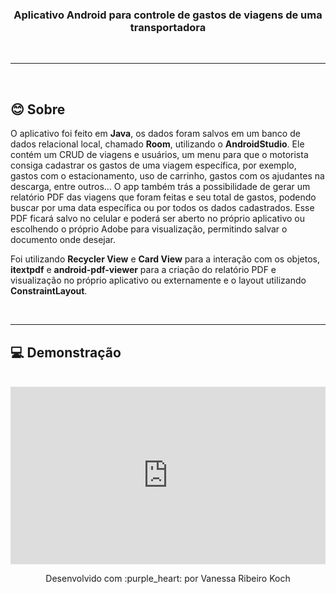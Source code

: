 <h3 align="center">Aplicativo Android para controle de gastos de viagens de uma transportadora</h3>

<br />

---
<br />

## 😊 Sobre 

O aplicativo foi feito em **Java**, os dados foram salvos em um banco de dados relacional local, chamado **Room**, utilizando o **AndroidStudio**.
Ele contém um CRUD de viagens e usuários, um menu para que o motorista consiga cadastrar os gastos de uma viagem específica, por exemplo, gastos com o estacionamento, uso de carrinho, gastos com os ajudantes na descarga, entre outros...
O app também trás a possibilidade de gerar um relatório PDF das viagens que foram feitas e seu total de gastos, podendo buscar por uma data específica ou por todos os dados cadastrados.
Esse PDF ficará salvo no celular e poderá ser aberto no próprio aplicativo ou escolhendo o próprio Adobe para visualização, permitindo salvar o documento onde desejar.

Foi utilizando **Recycler View** e **Card View** para a interação com os objetos, **itextpdf** e **android-pdf-viewer** para a criação do relatório PDF e visualização no próprio aplicativo ou externamente e o layout utilizando **ConstraintLayout**.

<br />

---
## :computer: Demonstração

<br />

<iframe src="https://www.linkedin.com/embed/feed/update/urn:li:ugcPost:6722965578564284416?compact=1" height="284" width="504" frameborder="0" allowfullscreen="" title="Publicação incorporada"></iframe>

<br />

<p align="center">Desenvolvido com :purple_heart: por  Vanessa Ribeiro Koch</p>

